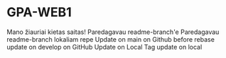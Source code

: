 ﻿# GPA-WEB1
Mano žiauriai kietas saitas!
Paredagavau readme-branch'e
Paredagavau readme-branch lokaliam repe
Update on main on Github before rebase
update on develop on GitHub
Update on Local
Tag update on local 
